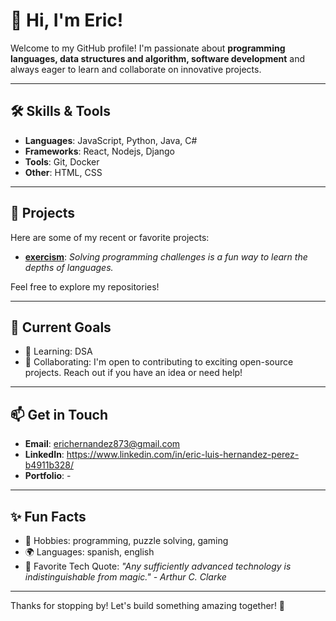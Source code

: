 # 👋 Hi, I'm Eric!

Welcome to my GitHub profile! I'm passionate about **programming languages, data structures and algorithm, software development** and always eager to learn and collaborate on innovative projects.

---

## 🛠️ Skills & Tools
- **Languages**: JavaScript, Python, Java, C#
- **Frameworks**: React, Nodejs, Django
- **Tools**: Git, Docker
- **Other**: HTML, CSS

---

## 🚀 Projects
Here are some of my recent or favorite projects:

- **[exercism]([link-to-repo](https://github.com/ericluis12122/exercism))**: *Solving programming challenges is a fun way to learn the depths of languages.*

Feel free to explore my repositories!

---

## 🎯 Current Goals
- 🌱 Learning: DSA
- 🌟 Collaborating: I'm open to contributing to exciting open-source projects. Reach out if you have an idea or need help!

---

## 📫 Get in Touch
- **Email**: erichernandez873@gmail.com
- **LinkedIn**: https://www.linkedin.com/in/eric-luis-hernandez-perez-b4911b328/
- **Portfolio**: -

---

## ✨ Fun Facts
- 🎨 Hobbies: programming, puzzle solving, gaming
- 🌍 Languages: spanish, english
- 🌟 Favorite Tech Quote: *"Any sufficiently advanced technology is indistinguishable from magic." - Arthur C. Clarke*

---

Thanks for stopping by! Let's build something amazing together! 🚀
